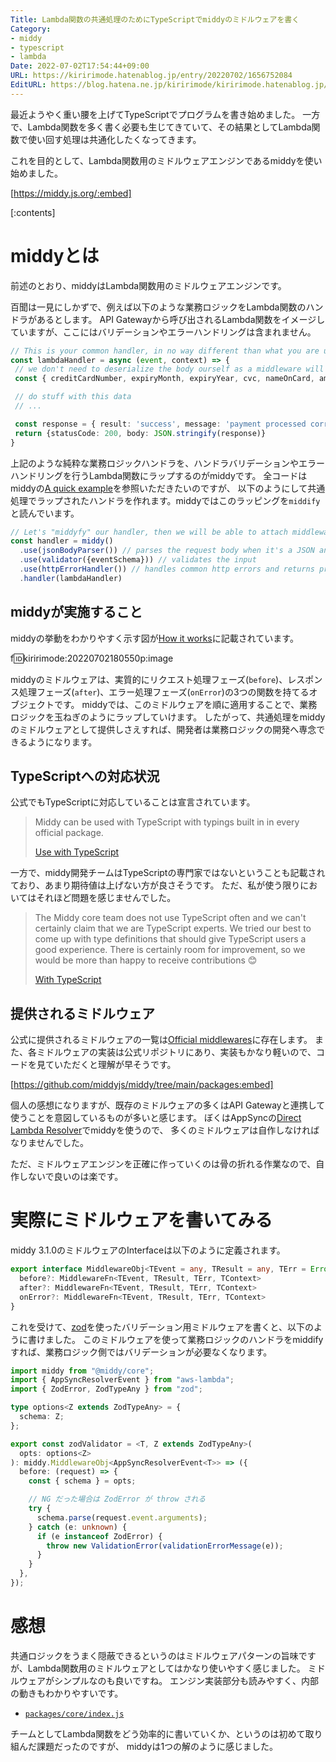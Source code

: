 ```yaml
---
Title: Lambda関数の共通処理のためにTypeScriptでmiddyのミドルウェアを書く
Category:
- middy
- typescript
- lambda
Date: 2022-07-02T17:54:44+09:00
URL: https://kiririmode.hatenablog.jp/entry/20220702/1656752084
EditURL: https://blog.hatena.ne.jp/kiririmode/kiririmode.hatenablog.jp/atom/entry/4207112889895373262
---
```


最近ようやく重い腰を上げてTypeScriptでプログラムを書き始めました。
一方で、Lambda関数を多く書く必要も生じてきていて、その結果としてLambda関数で使い回す処理は共通化したくなってきます。

これを目的として、Lambda関数用のミドルウェアエンジンであるmiddyを使い始めました。

[https://middy.js.org/:embed]

[:contents]

# middyとは

前述のとおり、middyはLambda関数用のミドルウェアエンジンです。

百聞は一見にしかずで、例えば以下のような業務ロジックをLambda関数のハンドラがあるとします。
API Gatewayから呼び出されるLambda関数をイメージしていますが、ここにはバリデーションやエラーハンドリングは含まれません。

```typescript
// This is your common handler, in no way different than what you are used to doing every day in AWS Lambda
const lambdaHandler = async (event, context) => {
 // we don't need to deserialize the body ourself as a middleware will be used to do that
 const { creditCardNumber, expiryMonth, expiryYear, cvc, nameOnCard, amount } = event.body

 // do stuff with this data
 // ...

 const response = { result: 'success', message: 'payment processed correctly'}
 return {statusCode: 200, body: JSON.stringify(response)}
}
```

上記のような純粋な業務ロジックハンドラを、ハンドラバリデーションやエラーハンドリングを行うLambda関数にラップするのがmiddyです。
全コードはmiddyの[A quick example](https://middy.js.org/docs/#a-quick-example)を参照いただきたいのですが、
以下のようにして共通処理でラップされたハンドラを作れます。middyではこのラッピングを`middify`と読んでいます。

```typescript
// Let's "middyfy" our handler, then we will be able to attach middlewares to it
const handler = middy()
  .use(jsonBodyParser()) // parses the request body when it's a JSON and converts it to an object
  .use(validator({eventSchema})) // validates the input
  .use(httpErrorHandler()) // handles common http errors and returns proper responses
  .handler(lambdaHandler)
```

## middyが実施すること

middyの挙動をわかりやすく示す図が[How it works](https://middy.js.org/docs/intro/how-it-works)に記載されています。

f:id:kiririmode:20220702180550p:image

middyのミドルウェアは、実質的にリクエスト処理フェーズ(`before`)、レスポンス処理フェーズ(`after`)、エラー処理フェーズ(`onError`)の3つの関数を持てるオブジェクトです。
middyでは、このミドルウェアを順に適用することで、業務ロジックを玉ねぎのようにラップしていけます。
したがって、共通処理をmiddyのミドルウェアとして提供しさえすれば、開発者は業務ロジックの開発へ専念できるようになります。

## TypeScriptへの対応状況

公式でもTypeScriptに対応していることは宣言されています。

> Middy can be used with TypeScript with typings built in in every official package.
> 
> [Use with TypeScript](https://middy.js.org/docs/intro/typescript)

一方で、middy開発チームはTypeScriptの専門家ではないということも記載されており、あまり期待値は上げない方が良さそうです。
ただ、私が使う限りにおいてはそれほど問題を感じませんでした。

> The Middy core team does not use TypeScript often and we can't certainly claim that we are TypeScript experts. We tried our best to come up with type definitions that should give TypeScript users a good experience. There is certainly room for improvement, so we would be more than happy to receive contributions 😊
> 
> [With TypeScript](https://middy.js.org/docs/writing-middlewares/with-typescript)

## 提供されるミドルウェア

公式に提供されるミドルウェアの一覧は[Official middlewares](https://middy.js.org/docs/middlewares/intro)に存在します。
また、各ミドルウェアの実装は公式リポジトリにあり、実装もかなり軽いので、コードを見ていただくと理解が早そうです。

[https://github.com/middyjs/middy/tree/main/packages:embed]

個人の感想になりますが、既存のミドルウェアの多くはAPI Gatewayと連携して使うことを意図しているものが多いと感じます。
ぼくはAppSyncの[Direct Lambda Resolver](https://docs.aws.amazon.com/ja_jp/appsync/latest/devguide/direct-lambda-reference.html)でmiddyを使うので、
多くのミドルウェアは自作しなければなりませんでした。

ただ、ミドルウェアエンジンを正確に作っていくのは骨の折れる作業なので、自作しないで良いのは楽です。

# 実際にミドルウェアを書いてみる

middy 3.1.0のミドルウェアのInterfaceは以下のように定義されます。

```typescript
export interface MiddlewareObj<TEvent = any, TResult = any, TErr = Error, TContext extends LambdaContext = LambdaContext> {
  before?: MiddlewareFn<TEvent, TResult, TErr, TContext>
  after?: MiddlewareFn<TEvent, TResult, TErr, TContext>
  onError?: MiddlewareFn<TEvent, TResult, TErr, TContext>
}
```

これを受けて、[zod](https://github.com/colinhacks/zod)を使ったバリデーション用ミドルウェアを書くと、以下のように書けました。
このミドルウェアを使って業務ロジックのハンドラをmiddifyすれば、業務ロジック側ではバリデーションが必要なくなります。

```typescript
import middy from "@middy/core";
import { AppSyncResolverEvent } from "aws-lambda";
import { ZodError, ZodTypeAny } from "zod";

type options<Z extends ZodTypeAny> = {
  schema: Z;
};

export const zodValidator = <T, Z extends ZodTypeAny>(
  opts: options<Z>
): middy.MiddlewareObj<AppSyncResolverEvent<T>> => ({
  before: (request) => {
    const { schema } = opts;

    // NG だった場合は ZodError が throw される
    try {
      schema.parse(request.event.arguments);
    } catch (e: unknown) {
      if (e instanceof ZodError) {
        throw new ValidationError(validationErrorMessage(e));
      }
    }
  },
});
```

# 感想

共通ロジックをうまく隠蔽できるというのはミドルウェアパターンの旨味ですが、Lambda関数用のミドルウェアとしてはかなり使いやすく感じました。
ミドルウェアがシンプルなのも良いですね。
エンジン実装部分も読みやすく、内部の動きもわかりやすいです。

- [`packages/core/index.js`](https://github.com/middyjs/middy/blob/3.1.0/packages/core/index.js)

チームとしてLambda関数をどう効率的に書いていくか、というのは初めて取り組んだ課題だったのですが、
middyは1つの解のように感じました。
